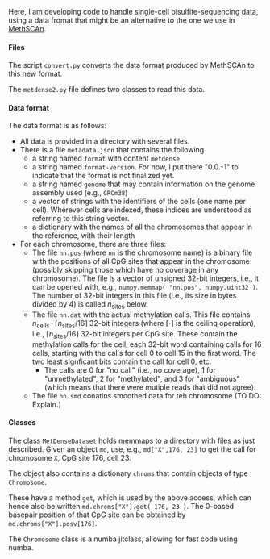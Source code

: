 Here, I am developing code to handle single-cell bisulfite-sequencing data, using a data fromat that might be an alternative to the one we use in [MethSCAn](https://github.com/anders-biostat/MethSCAn).

#### Files

The script `convert.py` converts the data format produced by MethSCAn to this new format.

The `metdense2.py` file defines two classes to read this data.

#### Data format

The data format is as follows:
- All data is provided in a directory with several files.
- There is a file `metadata.json` that contains the following
  - a string named `format` with content `metdense`
  - a string named `format-version`. For now, I put there "0.0.-1" to indicate that the format is not finalized yet.
  - a string named `genome` that may contain information on the genome assembly used (e.g., `GRCm38`)
  - a vector of strings with the identifiers of the cells (one name per cell). Wherever cells are indexed, these indices are understood as referring to this string vector.
  - a dictionary with the names of all the chromosomes that appear in the reference, with their length
- For each chromosome, there are three files:
  - The file `nn.pos` (where `nn` is the chromosome name) is a binary file with the positions of all CpG sites that appear in the chromosome (possibly skipping those which
    have no coverage in any chromosome). The file is a vector of unsigned 32-bit integers, i.e., it can be opened with, e.g., `numpy.memmap( "nn.pos", numpy.uint32 )`. The
    number of 32-bit integers in this file (i.e., its size in bytes divided by 4) is called $n_\text{sites}$ below.
  - The file `nn.dat` with the actual methylation calls. This file contains $n_\text{cells} \cdot \lceil n_\text{sites} / 16 \rceil$ 32-bit integers (where $\lceil\cdot\rceil$ is the ceiling operation), i.e., $\lceil n_\text{sites} / 16 \rceil$ 32-bit integers per CpG site. These contain the methylation calls for the cell, each 32-bit word containing calls for 16 cells, starting with the calls for cell 0 to cell 15 in the first word. The two least signficant bits contain the call for cell 0, etc. 
      - The calls are 0 for "no call" (i.e., no coverage), 1 for "unmethylated", 2 for "methylated", and 3 for "ambiguous" (which means that there were mutiple reads that did not agree).
  - The file `nn.smd` conatins smoothed data for teh chromosome (TO DO: Explain.)

#### Classes

The class `MetDenseDataset` holds memmaps to a directory with files as just described. Given an object `md`, use, e.g., `md["X",176, 23]` to get the call for chromosome `X`, CpG site 176, cell 23.

The object also contains a dictionary `chroms` that contain objects of type `Chromosome`.

These have a method `get`, which is used by the above access, which can hence also be written `md.chroms["X"].get( 176, 23 )`. The 0-based basepair position of that CpG site can be obtained by `md.chroms["X"].posv[176]`.

The `Chromosome` class is a numba jitclass, allowing for fast code using numba.
